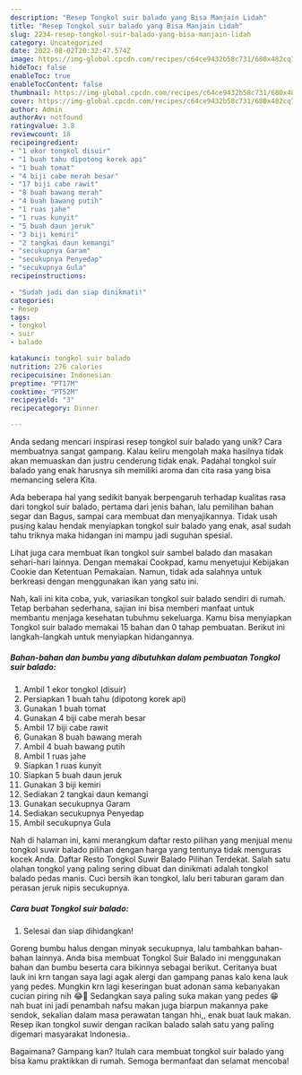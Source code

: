 ```yaml
---
description: "Resep Tongkol suir balado yang Bisa Manjain Lidah"
title: "Resep Tongkol suir balado yang Bisa Manjain Lidah"
slug: 2234-resep-tongkol-suir-balado-yang-bisa-manjain-lidah
category: Uncategorized
date: 2022-08-02T20:32:47.574Z
image: https://img-global.cpcdn.com/recipes/c64ce9432b58c731/680x482cq70/tongkol-suir-balado-foto-resep-utama.jpg
hideToc: false
enableToc: true
enableTocContent: false
thumbnail: https://img-global.cpcdn.com/recipes/c64ce9432b58c731/680x482cq70/tongkol-suir-balado-foto-resep-utama.jpg
cover: https://img-global.cpcdn.com/recipes/c64ce9432b58c731/680x482cq70/tongkol-suir-balado-foto-resep-utama.jpg
author: Admin
authorAv: notfound
ratingvalue: 3.8
reviewcount: 18
recipeingredient:
- "1 ekor tongkol disuir"
- "1 buah tahu dipotong korek api"
- "1 buah tomat"
- "4 biji cabe merah besar"
- "17 biji cabe rawit"
- "8 buah bawang merah"
- "4 buah bawang putih"
- "1 ruas jahe"
- "1 ruas kunyit"
- "5 buah daun jeruk"
- "3 biji kemiri"
- "2 tangkai daun kemangi"
- "secukupnya Garam"
- "secukupnya Penyedap"
- "secukupnya Gula"
recipeinstructions:

- "Sudah jadi dan siap dinikmati!"
categories:
- Resep
tags:
- tongkol
- suir
- balado

katakunci: tongkol suir balado 
nutrition: 276 calories
recipecuisine: Indonesian
preptime: "PT17M"
cooktime: "PT52M"
recipeyield: "3"
recipecategory: Dinner

---
```





Anda sedang mencari inspirasi resep tongkol suir balado yang unik? Cara membuatnya sangat gampang. Kalau keliru mengolah maka hasilnya tidak akan memuaskan dan justru cenderung tidak enak. Padahal tongkol suir balado yang enak harusnya sih memiliki aroma dan cita rasa yang bisa memancing selera Kita.





Ada beberapa hal yang sedikit banyak berpengaruh terhadap kualitas rasa dari tongkol suir balado, pertama dari jenis bahan, lalu pemilihan bahan segar dan Bagus, sampai cara membuat dan menyajikannya. Tidak usah pusing kalau hendak menyiapkan tongkol suir balado yang enak,      asal sudah tahu triknya maka hidangan ini mampu jadi suguhan spesial.














Lihat juga cara membuat Ikan tongkol suir sambel balado dan masakan sehari-hari lainnya. Dengan memakai Cookpad, kamu menyetujui Kebijakan Cookie dan Ketentuan Pemakaian. Namun, tidak ada salahnya untuk berkreasi dengan menggunakan ikan yang satu ini.






Nah, kali ini kita coba, yuk, variasikan tongkol suir balado sendiri di rumah. Tetap berbahan sederhana, sajian ini bisa memberi manfaat untuk membantu menjaga kesehatan tubuhmu sekeluarga. Kamu bisa menyiapkan Tongkol suir balado memakai 15 bahan dan 0 tahap pembuatan. Berikut ini langkah-langkah untuk menyiapkan hidangannya.

<!--inarticleads1-->

##### Bahan-bahan dan bumbu yang dibutuhkan dalam pembuatan Tongkol suir balado:

1. Ambil 1 ekor tongkol (disuir)
1. Persiapkan 1 buah tahu (dipotong korek api)
1. Gunakan 1 buah tomat
1. Gunakan 4 biji cabe merah besar
1. Ambil 17 biji cabe rawit
1. Gunakan 8 buah bawang merah
1. Ambil 4 buah bawang putih
1. Ambil 1 ruas jahe
1. Siapkan 1 ruas kunyit
1. Siapkan 5 buah daun jeruk
1. Gunakan 3 biji kemiri
1. Sediakan 2 tangkai daun kemangi
1. Gunakan secukupnya Garam
1. Sediakan secukupnya Penyedap
1. Ambil secukupnya Gula


Nah di halaman ini, kami merangkum daftar resto pilihan yang menjual menu tongkol suwir balado pilihan dengan harga yang tentunya tidak menguras kocek Anda. Daftar Resto Tongkol Suwir Balado Pilihan Terdekat. Salah satu olahan tongkol yang paling sering dibuat dan dinikmati adalah tongkol balado pedas manis. Cuci bersih ikan tongkol, lalu beri taburan garam dan perasan jeruk nipis secukupnya. 

<!--inarticleads2-->

##### Cara buat Tongkol suir balado:


1. Selesai dan siap dihidangkan!

Goreng bumbu halus dengan minyak secukupnya, lalu tambahkan bahan-bahan lainnya. Anda bisa membuat Tongkol Suir Balado ini menggunakan bahan dan bumbu beserta cara bikinnya sebagai berikut. Ceritanya buat lauk ini krn tangan saya lagi agak alergi dan gampang panas kalo kena lauk yang pedes. Mungkin krn lagi keseringan buat adonan sama kebanyakan cucian piring nih 😂🤭 Sedangkan saya paling suka makan yang pedes 😁 nah buat ini jadi penambah nafsu makan juga biarpun makannya pake sendok, sekalian dalam masa perawatan tangan hhi,, enak buat lauk makan. Resep ikan tongkol suwir dengan racikan balado salah satu yang paling digemari masyarakat Indonesia.. 

Bagaimana? Gampang kan? Itulah cara membuat tongkol suir balado yang bisa kamu praktikkan di rumah. Semoga bermanfaat dan selamat mencoba!
